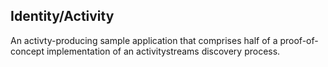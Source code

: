 ## Identity/Activity

An activty-producing sample application that comprises half of a proof-of-concept implementation of an activitystreams discovery process.
